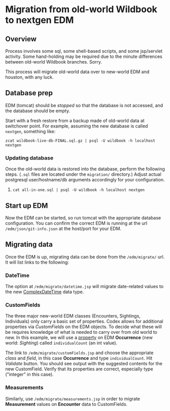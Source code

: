 # Migration from old-world Wildbook to nextgen EDM


## Overview

Process involves some sql, some shell-based scripts, and some jsp/servlet activity.  Some hand-holding may be required due to
the minute differences between old-world Wildbook branches.  Sorry.

This process will migrate old-world data over to new-world EDM and houston, with any luck.

## Database prep

EDM (tomcat) should be _stopped_ so that the database is not accessed, and the database should be empty.

Start with a fresh restore from a backup made of old-world data at switchover point.  For example, assuming the new database is called `nextgen`,
something like:

```zcat wildbook-live-db-FINAL.sql.gz | psql -U wildbook -h localhost nextgen```

### Updating database

Once the old-world data is restored into the database, perform the following steps.  (`.sql` files are located under the `migration/` directory.)
Adjust actual postgresql user/hostname/db arguments accordingly for your configuration.

1. `cat all-in-one.sql | psql -U wildbook -h localhost nextgen`

## Start up EDM

Now the EDM can be started, so run tomcat with the appropriate database configuration.  You can confirm the correct EDM is running at the url
`/edm/json/git-info.json` at the host/port for your EDM.

## Migrating data

Once the EDM is up, migrating data can be done from the `/edm/migrate/` url.  It will list links to the following:

### DateTime

The option at `/edm/migrate/datetime.jsp` will migrate date-related values to the new
[ComplexDateTime](https://github.com/WildMeOrg/Wildbook/blob/next-gen/src/main/java/org/ecocean/ComplexDateTime.java) data type.

### CustomFields

The three major new-world EDM classes (Encounters, Sightings, Individuals) only carry a basic set of properties.  Codex allows for additional
properties via _CustomFields_ on the EDM objects.  To decide what these will be requires knowledge of what is needed to carry over from
old world to new.   In this example, we will use a
[property](https://github.com/WildMeOrg/Wildbook/blob/master/src/main/java/org/ecocean/Occurrence.java#L51)
on EDM **Occurrence** (new world: _Sighting_) called `individualCount` (an int value).

The link to `/edm/migrate/customFields.jsp` and choose the appropriate _class_ and _field_, in this case **Occurrence** and type `individualCount`.
Hit _Validate_ button.  You should see output with the suggested contents for the new CustomField.  Verify that its properties are correct,
especially type ("integer" in this case).

### Measurements

Similarly, use `/edm/migrate/measurements.jsp` in order to migrate **Measurement** values on **Encounter** data to CustomFields.

